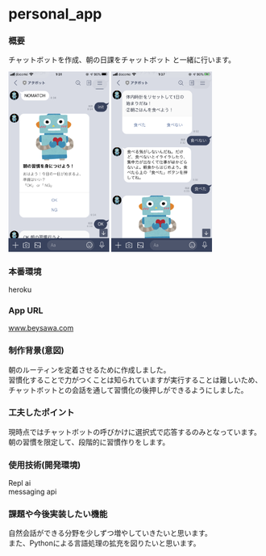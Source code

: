 # personal_app

### 概要
 チャットボットを作成、朝の日課をチャットボット と一緒に行います。
 
<img src="https://github.com/sawabe32/personal_app/blob/master/IMG_FA083511A80A-1.jpeg" width=200> <img src="https://github.com/sawabe32/personal_app/blob/master/IMG_96555568C35A-1.jpeg" width=200>  
 
### 本番環境
 heroku

### App URL
 www.beysawa.com
 
### 制作背景(意図)
 朝のルーティンを定着させるために作成しました。  
 習慣化することで力がつくことは知られていますが実行することは難しいため、  
 チャットボットとの会話を通して習慣化の後押しができるようにしました。
 
### 工夫したポイント
 現時点ではチャットボットの呼びかけに選択式で応答するのみとなっています。  
 朝の習慣を限定して、段階的に習慣作りをします。
 
### 使用技術(開発環境)
 Repl ai  
 messaging api  

### 課題や今後実装したい機能
 自然会話ができる分野を少しずつ増やしていきたいと思います。  
 また、Pythonによる言語処理の拡充を図りたいと思います。

